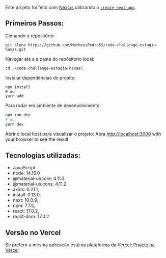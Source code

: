 Este projeto foi feito com [Next.js](https://nextjs.org/) utilizando o [`create-next-app`](https://github.com/vercel/next.js/tree/canary/packages/create-next-app).

## Primeiros Passos:

Clonando o repositório:
```
git clone https://github.com/MatheusPedroSS/code-challenge-estagio-havas.git
```

Navegar até a a pasta do repósitorio local:
```
cd .\code-challenge-estagio-havas\
```

Instalar dependências do projeto:
```
npm install
# ou
yarn add
```

Para rodar em ambiente de desenvolvimento: 

```bash
npm run dev
# ou
yarn dev
```

Abrir o local host para visualizar o projeto: 
Abra [http://localhost:3000](http://localhost:3000) with your browser to see the result.

## Tecnologias utilizadas:
 - JavaScript
 - node: 14.16.0
 - @material-ui/core: 4.11.3
 - @material-ui/icons: 4.11.2
 - axios: 0.21.1,
 - install: 0.13.0,
 - next: 10.0.9,
 - npm: 7.7.5,
 - react: 17.0.2,
 - react-dom: 17.0.2

## Versão no Vercel

Se preferir a mesma aplicação está na plataforma da Vercel:
[Projeto na Vercel](https://code-challenge-estagio-havas.vercel.app/)

